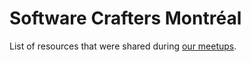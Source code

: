 # Software Crafters Montréal

List of resources that were shared during [our meetups](https://www.meetup.com/fr-FR/software-crafters-montreal/events/?type=past).
